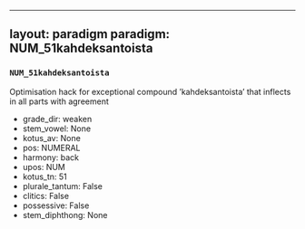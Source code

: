 
---
layout: paradigm
paradigm: NUM_51kahdeksantoista
---
### ` NUM_51kahdeksantoista `

Optimisation hack for exceptional compound ’kahdeksantoista’ that inflects in all parts with agreement
* grade_dir: weaken
* stem_vowel: None
* kotus_av: None
* pos: NUMERAL
* harmony: back
* upos: NUM
* kotus_tn: 51
* plurale_tantum: False
* clitics: False
* possessive: False
* stem_diphthong: None

